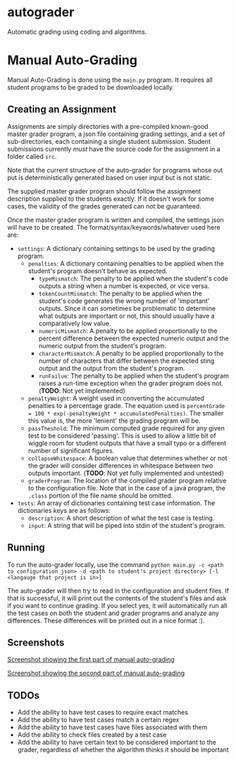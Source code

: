 # autograder
Automatic grading using coding and algorithms.

# Manual Auto-Grading

Manual Auto-Grading is done using the `main.py` program. It requires all student programs to be graded to be downloaded locally.

## Creating an Assignment

Assignments are simply directories with a pre-compiled known-good master grader program, a json file containing grading settings, and a set of sub-directories, each containing a single student submission. Student submissions currently _must_ have the source code for the assignment in a folder called `src`.

Note that the current structure of the auto-grader for programs whose out put is deterministically generated based on user input but is not static.

The supplied master grader program should follow the assignment description supplied to the students exactly. If it doesn't work for some cases, the validity of the grades generated can not be guaranteed.

Once the master grader program is written and compiled, the settings json will have to be created. The format/syntax/keywords/whatever used here are:

- `settings`: A dictionary containing settings to be used by the grading program.
  - `penalties`: A dictionary containing penalties to be applied when the student's program doesn't behave as expected.
    - `typeMismatch`: The penalty to be applied when the student's code outputs a string when a number is expected, or vice versa.
    - `tokenCountMismatch`: The penalty to be applied when the student's code generates the wrong number of 'important' outputs. Since it can sometimes be problematic to determine what outputs are important or not, this should usually have a comparatively low value.
    - `numericMismatch`: A penalty to be applied proportionally to the percent difference between the expected numeric output and the numeric output from the student's program.
    - `characterMismatch`: A penalty to be applied proportionally to the number of characters that differ between the expected sting output and the output from the student's program.
    - `runFailue`: The penalty to be applied when the student's program raises a run-time exception when the grader program does not. (__TODO__: Not yet implemented)
  - `penaltyWeight`: A weight used in converting the accumulated penalties to a percentage grade. The equation used is `percentGrade = 100 * exp(-penaltyWeight * accumulatedPenalties)`. The smaller this value is, the more 'lenient' the grading program will be.
  - `passTheshold`: The minimum computed grade required for any given test to be considered 'passing'. This is used to allow a little bit of wiggle room for student outputs that have a small typo or a different number of significant figures.
  - `collapseWhitespace`: A boolean value that determines whether or not the grader will consider differences in whitespace between two outputs important. (__TODO__: Not yet fully implemented and untested)
  - `graderProgram`: The location of the compiled grader program relative to the configuration file. Note that in the case of a java program, the `.class` portion of the file name should be omitted.
- `tests`: An array of dictionaries containing test case information. The dictionaries keys are as follows:
  - `description`: A short description of what the test case is testing.
  - `input`: A string that will be piped into stdin of the student's program.

## Running

To run the auto-grader locally, use the command `python main.py -c <path to configuration json> -d <path to student's project directory> [-l <langauge that project is in>]`

The auto-grader will then try to read in the configuration and student files. If that is successful, it will print out the contents of the student's files and ask if you want to continue grading. If you select yes, it will automatically run all the test cases on both the student and grader programs and analyze any differences. These differences will be printed out in a nice format :).

## Screenshots

[Screenshot showing the first part of manual auto-grading](https://cdn.discordapp.com/attachments/701797448414265405/708065450386391140/unknown.png "Screenshot 1")

[Screenshot showing the second part of manual auto-grading](https://cdn.discordapp.com/attachments/701797448414265405/708065511317045248/unknown.png "Screenshot 1")


## TODOs

- Add the ability to have test cases to require exact matches
- Add the ability to have test cases match a certain regex
- Add the ability to have test cases have files associated with them
- Add the ability to check files created by a test case
- Add the ability to have certain text to be considered important to the grader, regardless of whether the algorithm thinks it should be important